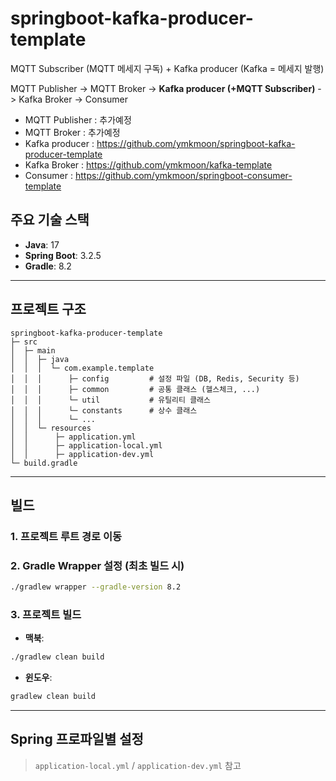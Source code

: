 # springboot-kafka-producer-template

MQTT Subscriber (MQTT 메세지 구독) + Kafka producer (Kafka = 메세지 발행)

MQTT Publisher -> MQTT Broker -> **Kafka producer (+MQTT Subscriber)** -> Kafka Broker -> Consumer

- MQTT Publisher : 추가예정
- MQTT Broker : 추가예정
- Kafka producer : https://github.com/ymkmoon/springboot-kafka-producer-template
- Kafka Broker : https://github.com/ymkmoon/kafka-template
- Consumer : https://github.com/ymkmoon/springboot-consumer-template



## 주요 기술 스택

- **Java**: 17
- **Spring Boot**: 3.2.5
- **Gradle**: 8.2

---

## 프로젝트 구조

```
springboot-kafka-producer-template
├─ src
│  ├─ main
│  │  ├─ java
│  │  │  └─ com.example.template
│  │  │      ├─ config         # 설정 파일 (DB, Redis, Security 등)
│  │  │      ├─ common         # 공통 클래스 (헬스체크, ...)
│  │  │      └─ util           # 유틸리티 클래스
│  │  │      └─ constants      # 상수 클래스
│  │  │      └─ ...            
│  │  └─ resources
│  │      ├─ application.yml
│  │      ├─ application-local.yml
│  │      ├─ application-dev.yml
└─ build.gradle
```

---

## 빌드

### 1. 프로젝트 루트 경로 이동

### 2. Gradle Wrapper 설정 (최초 빌드 시)

```bash
./gradlew wrapper --gradle-version 8.2
```

### 3. 프로젝트 빌드

- **맥북**:

```bash
./gradlew clean build
```

- **윈도우**:

```bash
gradlew clean build
```

---

## Spring 프로파일별 설정

> `application-local.yml` / `application-dev.yml` 참고


